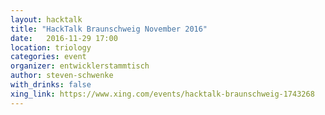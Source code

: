 ```yaml
---
layout: hacktalk
title: "HackTalk Braunschweig November 2016"
date:   2016-11-29 17:00
location: triology
categories: event
organizer: entwicklerstammtisch
author: steven-schwenke
with_drinks: false
xing_link: https://www.xing.com/events/hacktalk-braunschweig-1743268
---
```

